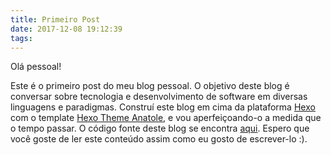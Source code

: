 ```yaml
---
title: Primeiro Post
date: 2017-12-08 19:12:39
tags:
---
```


Olá pessoal!

Este é o primeiro post do meu blog pessoal. O objetivo deste blog é conversar sobre tecnologia e desenvolvimento de software em diversas linguagens e paradigmas. Construí este blog em cima da plataforma [Hexo](https://hexo.io) com o template [Hexo Theme Anatole](https://github.com/Ben02/hexo-theme-Anatole/wiki), e vou aperfeiçoando-o a medida que o tempo passar. O código fonte deste blog se encontra [aqui](https://github.com/LuizAdolphs/blog). Espero que você goste de ler este conteúdo assim como eu gosto de escrever-lo :).
